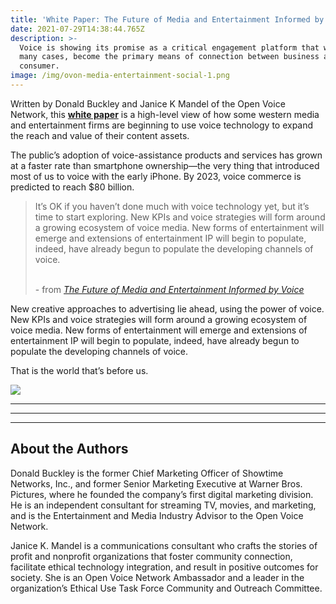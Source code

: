 ```yaml
---
title: 'White Paper: The Future of Media and Entertainment Informed by Voice'
date: 2021-07-29T14:38:44.765Z
description: >-
  Voice is showing its promise as a critical engagement platform that will, in
  many cases, become the primary means of connection between business and
  consumer. 
image: /img/ovon-media-entertainment-social-1.png
---
```

Written by Donald Buckley and Janice K Mandel of the Open Voice Network, this [**white paper**](https://openvoicenetwork.org/post/new-report-the-future-of-media-and-entertainment-informed-by-voice/) is a high-level view of how some western media and entertainment firms are beginning to use voice technology to expand the reach and value of their content assets.

The public’s adoption of voice-assistance products and services has grown at a faster rate than smartphone ownership—the very thing that introduced most of us to voice with the early iPhone. By 2023, voice commerce is predicted to reach $80 billion.

> It’s OK if you haven’t done much with voice technology yet, but it’s time to start exploring. New KPIs and voice strategies will form around a growing ecosystem of voice media. New forms of entertainment will emerge and extensions of entertainment IP will begin to populate, indeed, have already begun to populate the developing channels of voice.<br></br>
>
> \- from [_The Future of Media and Entertainment Informed by Voice_](https://openvoicenetwork.org/post/new-report-the-future-of-media-and-entertainment-informed-by-voice/)

New creative approaches to advertising lie ahead, using the power of voice. New KPIs and voice strategies will form around a growing ecosystem of voice media. New forms of entertainment will emerge and extensions of entertainment IP will begin to populate, indeed, have already begun to populate the developing channels of voice.

That is the world that’s before us.

<a href="https://openvoicenetwork.org/papers/The-Future-of-Media-Entertainment-Whitepaper-Final.pdf" target="_blank"><img style="height: auto; width: auto" src="img/open-voice-network-ovon-voice-for-everyone-white-paper-the-future-of-media-and-entertainment-informed-by-voice-full-report-1.png"  /></a>

- - -

- - -

- - -

## About the Authors

Donald Buckley is the former Chief Marketing Officer of Showtime Networks, Inc., and former Senior Marketing Executive at Warner Bros. Pictures, where he founded the company’s first digital marketing division. He is an independent consultant for streaming TV, movies, and marketing, and is the Entertainment and Media Industry Advisor to the Open Voice Network.

Janice K. Mandel is a communications consultant who crafts the stories of profit and nonprofit organizations that foster community connection, facilitate ethical technology integration, and result in positive outcomes for society. She is an Open Voice Network Ambassador and a leader in the organization’s Ethical Use Task Force Community and Outreach Committee.
